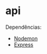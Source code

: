 # api

Dependências:

- [Nodemon](https://www.npmjs.com/package/nodemon)
- [Express](https://www.npmjs.com/package/express)
